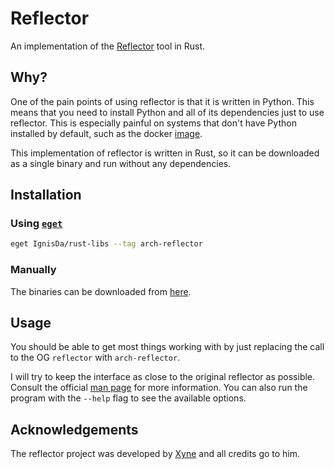 # Reflector

An implementation of the [Reflector](https://wiki.archlinux.org/title/reflector) tool in
Rust.

## Why?

One of the pain points of using reflector is that it is written in Python. This means that
you need to install Python and all of its dependencies just to use reflector. This is
especially painful on systems that don't have Python installed by default, such as the
docker [image](https://hub.docker.com/_/archlinux).

This implementation of reflector is written in Rust, so it can be downloaded as a single
binary and run without any dependencies.

## Installation

### Using [`eget`](https://github.com/zyedidia/eget)

```bash
eget IgnisDa/rust-libs --tag arch-reflector
```

### Manually

The binaries can be downloaded from
[here](https://github.com/IgnisDa/rust-libs/releases?q=arch-reflector&expanded=true).

## Usage

You should be able to get most things working with by just replacing the call to
the OG `reflector` with `arch-reflector`.

I will try to keep the interface as close to the original reflector as possible. Consult
the official [man page](https://man.archlinux.org/man/reflector.1) for more information.
You can also run the program with the `--help` flag to see the available options.
## Acknowledgements

The reflector project was developed by [Xyne](https://xyne.dev/) and all credits go to him.
